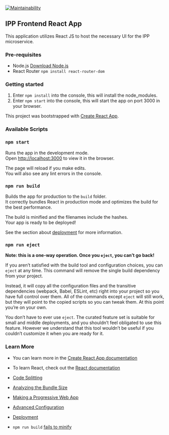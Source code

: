 [![Maintainability](https://api.codeclimate.com/v1/badges/444cbef95c74e1809472/maintainability)](https://codeclimate.com/github/18F/identity-give-ipp-ui/maintainability)
## IPP Frontend React App
This application utilizes React JS to host the necessary UI for the IPP microservice.

### Pre-requisites
- Node.js [Download Node.js](https://nodejs.org/en/)  
- React Router `npm install react-router-dom`

### Getting started
1. Enter `npm install` into the console, this will install the node_modules.
2. Enter `npm start` into the console, this will start the app on port 3000 in your browser.

This project was bootstrapped with [Create React App](https://github.com/facebook/create-react-app).

### Available Scripts

### `npm start`

Runs the app in the development mode.  
Open [http://localhost:3000](http://localhost:3000) to view it in the browser.

The page will reload if you make edits.  
You will also see any lint errors in the console.

### `npm run build`

Builds the app for production to the `build` folder.  
It correctly bundles React in production mode and optimizes the build for the best performance.

The build is minified and the filenames include the hashes.  
Your app is ready to be deployed!

See the section about [deployment](https://facebook.github.io/create-react-app/docs/deployment) for more information.

### `npm run eject`

**Note: this is a one-way operation. Once you `eject`, you can’t go back!**

If you aren’t satisfied with the build tool and configuration choices, you can `eject` at any time. This command will remove the single build dependency from your project.

Instead, it will copy all the configuration files and the transitive dependencies (webpack, Babel, ESLint, etc) right into your project so you have full control over them. All of the commands except `eject` will still work, but they will point to the copied scripts so you can tweak them. At this point you’re on your own.

You don’t have to ever use `eject`. The curated feature set is suitable for small and middle deployments, and you shouldn’t feel obligated to use this feature. However we understand that this tool wouldn’t be useful if you couldn’t customize it when you are ready for it.

### Learn More

* You can learn more in the [Create React App documentation](https://facebook.github.io/create-react-app/docs/getting-started)

* To learn React, check out the [React documentation](https://reactjs.org/)

* [Code Splitting](https://facebook.github.io/create-react-app/docs/code-splitting)

* [Analyzing the Bundle Size](https://facebook.github.io/create-react-app/docs/analyzing-the-bundle-size)

* [Making a Progressive Web App](https://facebook.github.io/create-react-app/docs/making-a-progressive-web-app)

* [Advanced Configuration](https://facebook.github.io/create-react-app/docs/advanced-configuration)

* [Deployment](https://facebook.github.io/create-react-app/docs/deployment)

* `npm run build` [fails to minify](https://facebook.github.io/create-react-app/docs/troubleshooting#npm-run-build-fails-to-minify)
